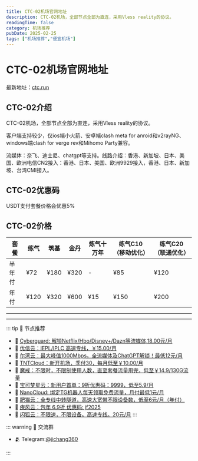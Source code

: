 ```yaml
---
title: CTC-02机场官网地址
description: CTC-02机场，全部节点全部为直连，采用Vless reality的协议。
readingTime: false
category: 机场推荐
pubDate: 2025-02-25
tags: ["机场推荐","便宜机场"]
---
```


# CTC-02机场官网地址

最新地址：[ctc.run](https://a.suola.link/youxinyun)

## CTC-02介绍

CTC-02机场，全部节点全部为直连，采用Vless reality的协议。

客户端支持较少，仅ios端小火箭、安卓端clash meta for anroid和v2rayNG、windows端clash for verge rev和Mihomo Party兼容。

流媒体：奈飞、迪士尼、chatgpt等支持。线路介绍：香港、新加坡、日本、美国、欧洲电信CN2接入：香港、日本、美国、欧洲9929接入，香港、日本、新加坡、台湾CMI接入。

## CTC-02优惠码

USDT支付套餐价格会优惠5%

## CTC-02价格

|套餐|练气|筑基|金丹|炼气十万年|练气C10（移动优化）|练气C20（联通优化）|
|----|----|----|----|----|----|----|
|半年付|¥72|¥180|¥320|-|¥85|¥120|
|年付|¥120|¥320|¥600|¥15|¥150|¥200|


---------
---------

::: tip 🎉 节点推荐
- 🚀 [Cyberguard: 解锁Netflix/Hbo/Disney+/Dazn等流媒体,18.00元/月](https://www.cyberguard.best/#/register?code=XsreC0T5)<br>
- 🚀 [优信云：IEPL/IPLC 高速专线，￥15.00/月](https://www.优信云.com/#/register?code=JRtE5uIV)<br>
- 🚀 [尔湾云：最大峰值1000Mbps，全流媒体及ChatGPT解锁！最低12元/月](https://erwan6.net/auth/register?code=BoObCd)<br>
- 🚀 [TNTCloud：新开机场，季付30，每月低至￥10.00/月](https://haibing822.tntvipaff.cc/#/register?code=GtjJVgml)<br>
- 🚀 [魔戒：不限时，不限制使用人数，直至套餐流量用完，低至￥14.9/130G流量](https://mojie.app/#/register?code=sSdtPtLo)<br>
- 🚀 [宝可梦星云：新用户首单：9折优惠码：9999，低至5.9/月 ](https://love.521pokemon.com/register?code=56ERkkxp)<br>
- 🚀 [NanoCloud: 绑定TG机器人每天领取免费流量，月付最低1元/月](https://edu.uodoo.bid/auth/register?code=JMiOQDHf)<br>
- 🚀 [肥猫云：全专线中转隧道，高速大宽带不限设备数，低至6元/月（年付）](https://fchb1188.fcvipaff.cc/register?aff=X1vZd2wf)<br>
- 🚀 [疾风云：包年 6.9折 优惠码: jf2025](https://homes.tr25.cn?code=ReCm)<br>
- 🚀 [闪狐云：不限速，不限设备。高速专线。20元/月](https://inv02.ffaff.cc/register?aff=WQApz2pv)
:::

::: warning  💬 交流群

- 🫂 Telegram:[@jichang360](https://t.me/jichang360)

:::
